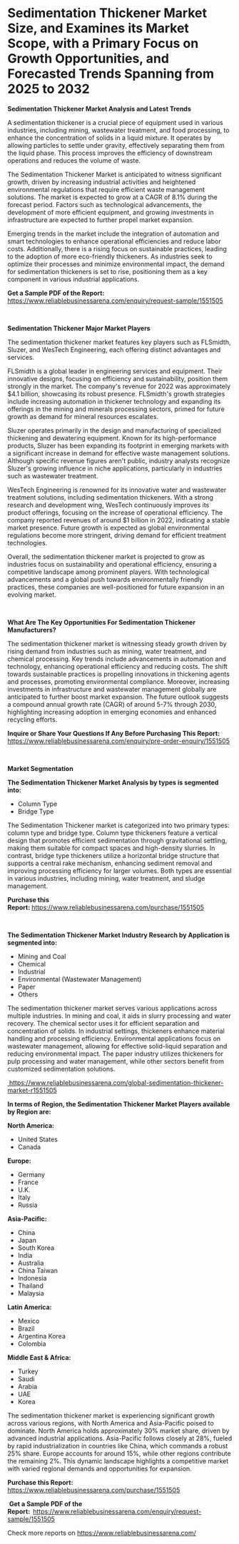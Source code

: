 <p><h1>Sedimentation Thickener Market Size, and Examines its Market Scope, with a Primary Focus on Growth Opportunities, and Forecasted Trends Spanning from 2025 to 2032</h1></p><p><strong>Sedimentation Thickener Market Analysis and Latest Trends</strong></p>
<p><p>A sedimentation thickener is a crucial piece of equipment used in various industries, including mining, wastewater treatment, and food processing, to enhance the concentration of solids in a liquid mixture. It operates by allowing particles to settle under gravity, effectively separating them from the liquid phase. This process improves the efficiency of downstream operations and reduces the volume of waste.</p><p>The Sedimentation Thickener Market is anticipated to witness significant growth, driven by increasing industrial activities and heightened environmental regulations that require efficient waste management solutions. The market is expected to grow at a CAGR of 8.1% during the forecast period. Factors such as technological advancements, the development of more efficient equipment, and growing investments in infrastructure are expected to further propel market expansion.</p><p>Emerging trends in the market include the integration of automation and smart technologies to enhance operational efficiencies and reduce labor costs. Additionally, there is a rising focus on sustainable practices, leading to the adoption of more eco-friendly thickeners. As industries seek to optimize their processes and minimize environmental impact, the demand for sedimentation thickeners is set to rise, positioning them as a key component in various industrial applications.</p></p>
<p><strong>Get a Sample PDF of the Report:&nbsp;</strong> <a href="https://www.reliablebusinessarena.com/enquiry/request-sample/1551505?utm_campaign=2113&utm_medium=2&utm_source=Github&utm_content=ia&utm_term=16022025&utm_id=sedimentation-thickener">https://www.reliablebusinessarena.com/enquiry/request-sample/1551505</a></p>
<p>&nbsp;</p>
<p><strong>Sedimentation Thickener Major Market Players</strong></p>
<p><p>The sedimentation thickener market features key players such as FLSmidth, Sluzer, and WesTech Engineering, each offering distinct advantages and services. </p><p>FLSmidth is a global leader in engineering services and equipment. Their innovative designs, focusing on efficiency and sustainability, position them strongly in the market. The company's revenue for 2022 was approximately $4.1 billion, showcasing its robust presence. FLSmidth's growth strategies include increasing automation in thickener technology and expanding its offerings in the mining and minerals processing sectors, primed for future growth as demand for mineral resources escalates.</p><p>Sluzer operates primarily in the design and manufacturing of specialized thickening and dewatering equipment. Known for its high-performance products, Sluzer has been expanding its footprint in emerging markets with a significant increase in demand for effective waste management solutions. Although specific revenue figures aren't public, industry analysts recognize Sluzer's growing influence in niche applications, particularly in industries such as wastewater treatment.</p><p>WesTech Engineering is renowned for its innovative water and wastewater treatment solutions, including sedimentation thickeners. With a strong research and development wing, WesTech continuously improves its product offerings, focusing on the increase of operational efficiency. The company reported revenues of around $1 billion in 2022, indicating a stable market presence. Future growth is expected as global environmental regulations become more stringent, driving demand for efficient treatment technologies.</p><p>Overall, the sedimentation thickener market is projected to grow as industries focus on sustainability and operational efficiency, ensuring a competitive landscape among prominent players. With technological advancements and a global push towards environmentally friendly practices, these companies are well-positioned for future expansion in an evolving market.</p></p>
<p>&nbsp;</p>
<p><strong>What Are The Key Opportunities For Sedimentation Thickener Manufacturers?</strong></p>
<p><p>The sedimentation thickener market is witnessing steady growth driven by rising demand from industries such as mining, water treatment, and chemical processing. Key trends include advancements in automation and technology, enhancing operational efficiency and reducing costs. The shift towards sustainable practices is propelling innovations in thickening agents and processes, promoting environmental compliance. Moreover, increasing investments in infrastructure and wastewater management globally are anticipated to further boost market expansion. The future outlook suggests a compound annual growth rate (CAGR) of around 5-7% through 2030, highlighting increasing adoption in emerging economies and enhanced recycling efforts.</p></p>
<p><strong>Inquire or Share Your Questions If Any Before Purchasing This Report:</strong> <a href="https://www.reliablebusinessarena.com/enquiry/pre-order-enquiry/1551505?utm_campaign=2113&utm_medium=2&utm_source=Github&utm_content=ia&utm_term=16022025&utm_id=sedimentation-thickener">https://www.reliablebusinessarena.com/enquiry/pre-order-enquiry/1551505</a></p>
<p>&nbsp;</p>
<p><strong>Market Segmentation</strong></p>
<p><strong>The Sedimentation Thickener Market Analysis by types is segmented into:</strong></p>
<p><ul><li>Column Type</li><li>Bridge Type</li></ul></p>
<p><p>The Sedimentation Thickener market is categorized into two primary types: column type and bridge type. Column type thickeners feature a vertical design that promotes efficient sedimentation through gravitational settling, making them suitable for compact spaces and high-density slurries. In contrast, bridge type thickeners utilize a horizontal bridge structure that supports a central rake mechanism, enhancing sediment removal and improving processing efficiency for larger volumes. Both types are essential in various industries, including mining, water treatment, and sludge management.</p></p>
<p><strong>Purchase this Report:&nbsp;</strong><a href="https://www.reliablebusinessarena.com/purchase/1551505?utm_campaign=2113&utm_medium=2&utm_source=Github&utm_content=ia&utm_term=16022025&utm_id=sedimentation-thickener">https://www.reliablebusinessarena.com/purchase/1551505</a></p>
<p>&nbsp;</p>
<p><strong>The Sedimentation Thickener Market Industry Research by Application is segmented into:</strong></p>
<p><ul><li>Mining and Coal</li><li>Chemical</li><li>Industrial</li><li>Environmental (Wastewater Management)</li><li>Paper</li><li>Others</li></ul></p>
<p><p>The sedimentation thickener market serves various applications across multiple industries. In mining and coal, it aids in slurry processing and water recovery. The chemical sector uses it for efficient separation and concentration of solids. In industrial settings, thickeners enhance material handling and processing efficiency. Environmental applications focus on wastewater management, allowing for effective solid-liquid separation and reducing environmental impact. The paper industry utilizes thickeners for pulp processing and water management, while other sectors benefit from customized sedimentation solutions.</p></p>
<p><a href="https://www.reliablebusinessarena.com/global-sedimentation-thickener-market-r1551505?utm_campaign=2113&utm_medium=2&utm_source=Github&utm_content=ia&utm_term=16022025&utm_id=sedimentation-thickener">&nbsp;https://www.reliablebusinessarena.com/global-sedimentation-thickener-market-r1551505</a></p>
<p><strong>In terms of Region, the Sedimentation Thickener Market Players available by Region are:</strong></p>
<p>
    <p> <strong> North America: </strong>
        <ul>
            <li>United States</li>
            <li>Canada</li>
        </ul>
        </p> 
    <p> <strong> Europe: </strong>
        <ul>
            <li>Germany</li>
            <li>France</li>
            <li>U.K.</li>
            <li>Italy</li>
            <li>Russia</li>
        </ul>
        </p> 
    <p> <strong> Asia-Pacific: </strong>
        <ul>
            <li>China</li>
            <li>Japan</li>
            <li>South Korea</li>
            <li>India</li>
            <li>Australia</li>
            <li>China Taiwan</li>
            <li>Indonesia</li>
            <li>Thailand</li>
            <li>Malaysia</li>
        </ul>
        </p> 
    <p> <strong> Latin America: </strong>
        <ul>
            <li>Mexico</li>
            <li>Brazil</li>
            <li>Argentina Korea</li>
            <li>Colombia</li>
        </ul>
        </p> 
    <p> <strong> Middle East & Africa: </strong>
        <ul>
            <li>Turkey</li>
            <li>Saudi</li>
            <li>Arabia</li>
            <li>UAE</li>
            <li>Korea</li>
        </ul>
    </p>
    </p>
<p><p>The sedimentation thickener market is experiencing significant growth across various regions, with North America and Asia-Pacific poised to dominate. North America holds approximately 30% market share, driven by advanced industrial applications. Asia-Pacific follows closely at 28%, fueled by rapid industrialization in countries like China, which commands a robust 25% share. Europe accounts for around 15%, while other regions contribute the remaining 2%. This dynamic landscape highlights a competitive market with varied regional demands and opportunities for expansion.</p></p>
<p><strong>Purchase this Report: </strong><a href="https://www.reliablebusinessarena.com/purchase/1551505?utm_campaign=2113&utm_medium=2&utm_source=Github&utm_content=ia&utm_term=16022025&utm_id=sedimentation-thickener">https://www.reliablebusinessarena.com/purchase/1551505</a></p>
<p>&nbsp;<strong>Get a Sample PDF of the Report:&nbsp;&nbsp;</strong><a href="https://www.reliablebusinessarena.com/enquiry/request-sample/1551505?utm_campaign=2113&utm_medium=2&utm_source=Github&utm_content=ia&utm_term=16022025&utm_id=sedimentation-thickener">https://www.reliablebusinessarena.com/enquiry/request-sample/1551505</a></p>
<p><strong></strong></p>
<p>Check more reports on <a href="https://www.reliablebusinessarena.com/?utm_campaign=2113&utm_medium=2&utm_source=Github&utm_content=ia&utm_term=16022025&utm_id=sedimentation-thickener">https://www.reliablebusinessarena.com/</a></p>
